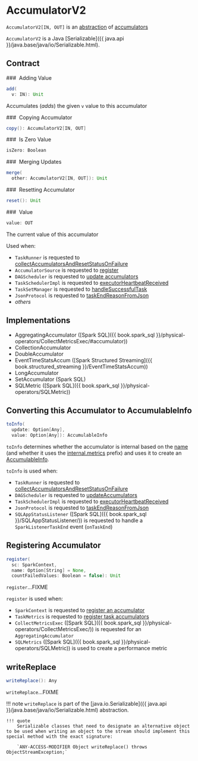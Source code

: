 # AccumulatorV2

`AccumulatorV2[IN, OUT]` is an [abstraction](#contract) of [accumulators](#implementations)

`AccumulatorV2` is a Java [Serializable]({{ java.api }}/java.base/java/io/Serializable.html).

## Contract

### <span id="add"> Adding Value

```scala
add(
  v: IN): Unit
```

Accumulates (_adds_) the given `v` value to this accumulator

### <span id="copy"> Copying Accumulator

```scala
copy(): AccumulatorV2[IN, OUT]
```

### <span id="isZero"> Is Zero Value

```scala
isZero: Boolean
```

### <span id="merge"> Merging Updates

```scala
merge(
  other: AccumulatorV2[IN, OUT]): Unit
```

### <span id="reset"> Resetting Accumulator

```scala
reset(): Unit
```

### <span id="value"> Value

```scala
value: OUT
```

The current value of this accumulator

Used when:

* `TaskRunner` is requested to [collectAccumulatorsAndResetStatusOnFailure](../executor/TaskRunner.md#collectAccumulatorsAndResetStatusOnFailure)
* `AccumulatorSource` is requested to [register](AccumulatorSource.md#register)
* `DAGScheduler` is requested to [update accumulators](../scheduler/DAGScheduler.md#updateAccumulators)
* `TaskSchedulerImpl` is requested to [executorHeartbeatReceived](../scheduler/TaskSchedulerImpl.md#executorHeartbeatReceived)
* `TaskSetManager` is requested to [handleSuccessfulTask](../scheduler/TaskSetManager.md#handleSuccessfulTask)
* `JsonProtocol` is requested to [taskEndReasonFromJson](../history-server/JsonProtocol.md#taskEndReasonFromJson)
* _others_

## Implementations

* AggregatingAccumulator ([Spark SQL]({{ book.spark_sql }}/physical-operators/CollectMetricsExec/#accumulator))
* CollectionAccumulator
* DoubleAccumulator
* EventTimeStatsAccum ([Spark Structured Streaming]({{ book.structured_streaming }}/EventTimeStatsAccum))
* LongAccumulator
* SetAccumulator (Spark SQL)
* SQLMetric ([Spark SQL]({{ book.spark_sql }}/physical-operators/SQLMetric))

## <span id="toInfo"> Converting this Accumulator to AccumulableInfo

```scala
toInfo(
  update: Option[Any],
  value: Option[Any]): AccumulableInfo
```

`toInfo` determines whether the accumulator is internal based on the [name](#name) (and whether it uses the [internal.metrics](InternalAccumulator.md#METRICS_PREFIX) prefix) and uses it to create an [AccumulableInfo](AccumulableInfo.md).

`toInfo` is used when:

* `TaskRunner` is requested to [collectAccumulatorsAndResetStatusOnFailure](../executor/TaskRunner.md#collectAccumulatorsAndResetStatusOnFailure)
* `DAGScheduler` is requested to [updateAccumulators](../scheduler/DAGScheduler.md#updateAccumulators)
* `TaskSchedulerImpl` is requested to [executorHeartbeatReceived](../scheduler/TaskSchedulerImpl.md#executorHeartbeatReceived)
* `JsonProtocol` is requested to [taskEndReasonFromJson](../history-server/JsonProtocol.md#taskEndReasonFromJson)
* `SQLAppStatusListener` ([Spark SQL]({{ book.spark_sql }}/SQLAppStatusListener/)) is requested to handle a `SparkListenerTaskEnd` event (`onTaskEnd`)

## <span id="register"> Registering Accumulator

```scala
register(
  sc: SparkContext,
  name: Option[String] = None,
  countFailedValues: Boolean = false): Unit
```

`register`...FIXME

`register` is used when:

* `SparkContext` is requested to [register an accumulator](../SparkContext.md#register)
* `TaskMetrics` is requested to [register task accumulators](../executor/TaskMetrics.md#register)
* `CollectMetricsExec` ([Spark SQL]({{ book.spark_sql }}/physical-operators/CollectMetricsExec/)) is requested for an `AggregatingAccumulator`
* `SQLMetrics` ([Spark SQL]({{ book.spark_sql }}/physical-operators/SQLMetric)) is used to create a performance metric

## <span id="writeReplace"> writeReplace

```scala
writeReplace(): Any
```

`writeReplace`...FIXME

!!! note
    `writeReplace` is part of the [java.io.Serializable]({{ java.api }}/java.base/java/io/Serializable.html) abstraction.
    
    !!! quote
        Serializable classes that need to designate an alternative object to be used when writing an object to the stream should implement this special method with the exact signature:

        `ANY-ACCESS-MODIFIER Object writeReplace() throws ObjectStreamException;`
